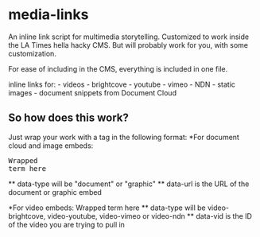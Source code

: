 media-links
====================

An inline link script for multimedia storytelling. Customized to work inside the LA Times hella hacky CMS. But will probably work for you, with some customization. 

For ease of including in the CMS, everything is included in one file. 

inline links for:
	- videos 
		- brightcove
		- youtube
		- vimeo
		- NDN
	- static images
	- document snippets from Document Cloud

So how does this work? 
----------------------
Just wrap your work with a tag in the following format:
*For document cloud and image embeds:
	<pre><span class="media-link" data-type="XXX" data-url="XXX" data-width="XXX">Wrapped term here</span></pre>
** data-type will be "document" or "graphic"
** data-url is the URL of the document or graphic embed

*For video embeds:
	<span class="media-link" data-type="XXX" data-vid="XXX" data-width="XXX">Wrapped term here</span>
** data-type will be video-brightcove, video-youtube, video-vimeo or video-ndn
** data-vid is the ID of the video you are trying to pull in
